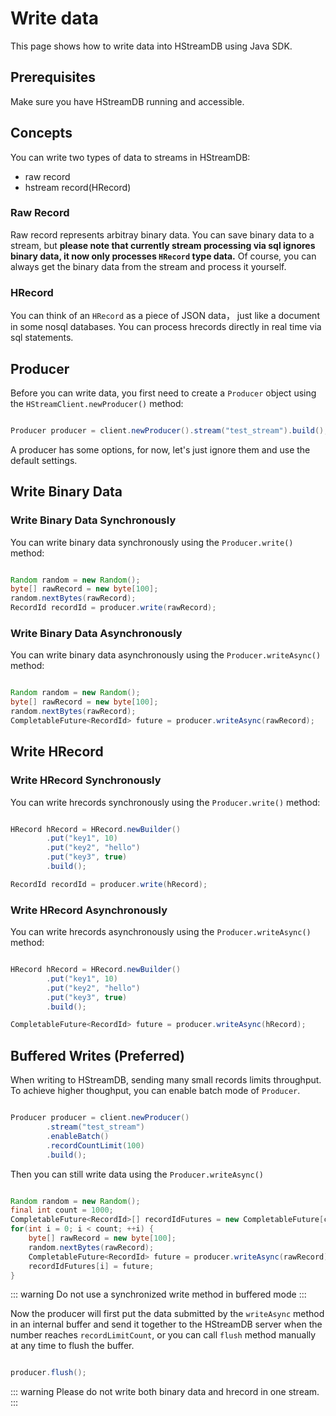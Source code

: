# Write data

This page shows how to write data into HStreamDB using Java SDK.

## Prerequisites

Make sure you have HStreamDB running and accessible.

## Concepts

You can write two types of data to streams in HStreamDB:

- raw record
- hstream record(HRecord)

### Raw Record

Raw record represents arbitray binary data. You can save binary data to a
stream, but **please note that currently stream processing via sql ignores
binary data, it now only processes `HRecord` type data.** Of course, you can
always get the binary data from the stream and process it yourself.

### HRecord

You can think of an `HRecord` as a piece of JSON data， just like a document in
some nosql databases. You can process hrecords directly in real time via sql
statements.

## Producer

Before you can write data, you first need to create a `Producer` object using
the `HStreamClient.newProducer()` method:

```java

Producer producer = client.newProducer().stream("test_stream").build();

```

A producer has some options, for now, let's just ignore them and use the default
settings.

## Write Binary Data

### Write Binary Data Synchronously

You can write binary data synchronously using the `Producer.write()` method:

```java

Random random = new Random();
byte[] rawRecord = new byte[100];
random.nextBytes(rawRecord);
RecordId recordId = producer.write(rawRecord);

```

### Write Binary Data Asynchronously

You can write binary data asynchronously using the `Producer.writeAsync()`
method:

```java

Random random = new Random();
byte[] rawRecord = new byte[100];
random.nextBytes(rawRecord);
CompletableFuture<RecordId> future = producer.writeAsync(rawRecord);

```

## Write HRecord

### Write HRecord Synchronously

You can write hrecords synchronously using the `Producer.write()` method:

```java

HRecord hRecord = HRecord.newBuilder()
        .put("key1", 10)
        .put("key2", "hello")
        .put("key3", true)
        .build();

RecordId recordId = producer.write(hRecord);

```

### Write HRecord Asynchronously

You can write hrecords asynchronously using the `Producer.writeAsync()` method:

```java

HRecord hRecord = HRecord.newBuilder()
        .put("key1", 10)
        .put("key2", "hello")
        .put("key3", true)
        .build();

CompletableFuture<RecordId> future = producer.writeAsync(hRecord);

```

## Buffered Writes (Preferred)

When writing to HStreamDB, sending many small records limits throughput. To
achieve higher thoughput, you can enable batch mode of `Producer`.

```java

Producer producer = client.newProducer()
        .stream("test_stream")
        .enableBatch()
        .recordCountLimit(100)
        .build();

```

Then you can still write data using the `Producer.writeAsync()`

```java

Random random = new Random();
final int count = 1000;
CompletableFuture<RecordId>[] recordIdFutures = new CompletableFuture[count];
for(int i = 0; i < count; ++i) {
    byte[] rawRecord = new byte[100];
    random.nextBytes(rawRecord);
    CompletableFuture<RecordId> future = producer.writeAsync(rawRecord);
    recordIdFutures[i] = future;
}

```

::: warning
Do not use a synchronized write method in buffered mode
:::

Now the producer will first put the data submitted by the `writeAsync` method in
an internal buffer and send it together to the HStreamDB server when the number
reaches `recordLimitCount`, or you can call `flush` method manually at any time
to flush the buffer.

```java

producer.flush();

```

::: warning
Please do not write both binary data and hrecord in one stream.
:::
